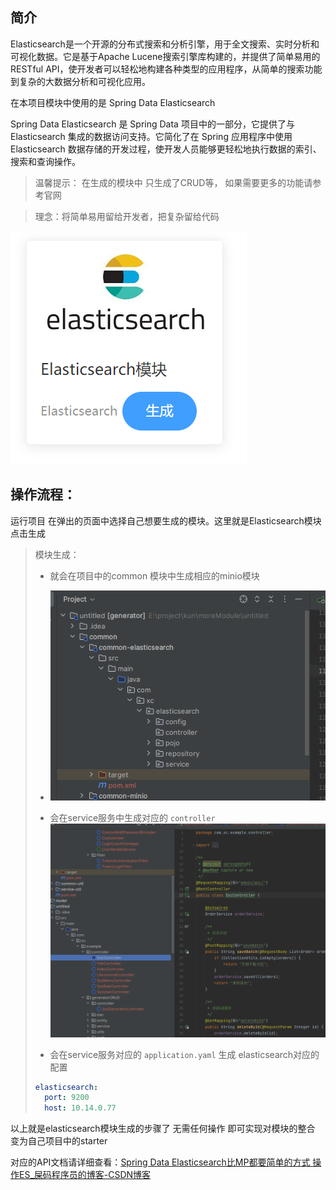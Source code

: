## 简介



Elasticsearch是一个开源的分布式搜索和分析引擎，用于全文搜索、实时分析和可视化数据。它是基于Apache Lucene搜索引擎库构建的，并提供了简单易用的RESTful API，使开发者可以轻松地构建各种类型的应用程序，从简单的搜索功能到复杂的大数据分析和可视化应用。

在本项目模块中使用的是 Spring Data Elasticsearch 

Spring Data Elasticsearch 是 Spring Data 项目中的一部分，它提供了与 Elasticsearch 集成的数据访问支持。它简化了在 Spring 应用程序中使用 Elasticsearch 数据存储的开发过程，使开发人员能够更轻松地执行数据的索引、搜索和查询操作。

>温馨提示： 在生成的模块中 只生成了CRUD等， 如果需要更多的功能请参考官网

>理念：将简单易用留给开发者，把复杂留给代码



![image-20230802114641669](./es.assets/image-20230802114641669.png)

## 操作流程：

运行项目  在弹出的页面中选择自己想要生成的模块。这里就是Elasticsearch模块 点击生成

>模块生成：
>
>- 就会在项目中的common 模块中生成相应的minio模块
>
>  - ![image-20230802114735457](./es.assets/image-20230802114735457.png)
>
>- 会在service服务中生成对应的 `controller`![image-20230802114752930](./es.assets/image-20230802114752930.png)
>
>- 会在service服务对应的 `application.yaml` 生成 elasticsearch对应的配置
>
>  ```yaml
>  elasticsearch:
>    port: 9200
>    host: 10.14.0.77
>  ```
> 
> 



以上就是elasticsearch模块生成的步骤了 无需任何操作 即可实现对模块的整合 变为自己项目中的starter



对应的API文档请详细查看：[Spring Data Elasticsearch比MP都要简单的方式 操作ES_屎码程序员的博客-CSDN博客](https://blog.csdn.net/qq_63946922/article/details/132035713?spm=1001.2014.3001.5501)

